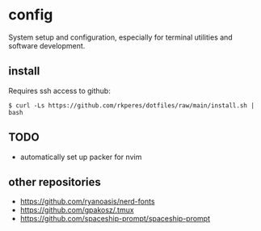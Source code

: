 # config

System setup and configuration, especially for terminal utilities and software development.

## install

Requires ssh access to github:

```terminal
$ curl -Ls https://github.com/rkperes/dotfiles/raw/main/install.sh | bash
```

## TODO

- automatically set up packer for nvim

## other repositories

* https://github.com/ryanoasis/nerd-fonts
* https://github.com/gpakosz/.tmux
* https://github.com/spaceship-prompt/spaceship-prompt
